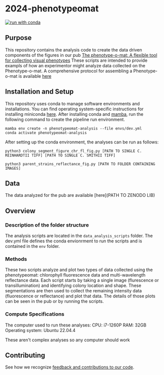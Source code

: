 # 2024-phenotypeomat

[![run with conda](http://img.shields.io/badge/run%20with-conda-3EB049?labelColor=000000&logo=anaconda)](https://docs.conda.io/projects/miniconda/en/latest/)

## Purpose

This repository contains the analysis code to create the data driven components of the figures in our pub [The phenotype-o-mat: A flexible tool for collecting visual phenotypes](LINK_TO_PUB)
These scripts are intended to provide exampls of how an experimentor might analyze data collected on the Phenotype-o-mat.
A comprehensive protocol for assembling a Phenotype-o-mat is available [here](https://www.protocols.io/view/building-a-phenotype-o-mat-a-low-cost-diy-plate-re-yxmvm3r3ol3p/v1)

## Installation and Setup

This repository uses conda to manage software environments and installations. You can find operating system-specific instructions for installing miniconda [here](https://docs.conda.io/projects/miniconda/en/latest/). After installing conda and [mamba](https://mamba.readthedocs.io/en/latest/), run the following command to create the pipeline run environment.

```{bash}
mamba env create -n phenotypeomat-analysis --file envs/dev.yml
conda activate phenotypeomat-analysis
```

After setting up the conda environment, the analyses can be run as follows:

`python3 colony_segment_figure_chr_fl_fig.py [PATH TO SINGLE C. REINHARDTII TIFF] [PATH TO SINGLE C. SMITHII TIFF]`

`python3 parent_strains_reflectance_fig.py [PATH TO FOLDER CONTAINING IMAGES]`

## Data

The data analyzed for the pub are available [here](PATH TO ZENODO LIB)

## Overview

### Description of the folder structure

The analysis scripts are located in the `data_analysis_scripts` folder.
The dev.yml file defines the conda envionrment to run the scripts and is contained in the `env` folder.

### Methods

These two scripts analyze and plot two types of data collected using the phenotypeomat: chlorophyll fluorescence data and multi-wavelength reflectance data.
Each script starts by taking a single image (flurescence or transillumination) and identifying colony location and shape. These segmentations are then used to collect the remaining intensity data (fluorescence or reflectance) and plot that data. The details of those plots can be seen in the pub or by running the scripts.

### Compute Specifications
The computer used to run these analyses:
CPU: i7-1260P
RAM: 32GB
Operating system: Ubuntu 22.04.4

These aren't complex analyses so any computer should work

## Contributing

See how we recognize [feedback and contributions to our code](https://github.com/Arcadia-Science/arcadia-software-handbook/blob/main/guides-and-standards/guide-credit-for-contributions.md).
